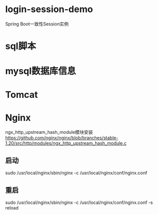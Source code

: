 # login-session-demo
Spring Boot一致性Session实例

# sql脚本

# mysql数据库信息

# Tomcat

# Nginx
ngx_http_upstream_hash_module模块安装         
https://github.com/nginx/nginx/blob/branches/stable-1.20/src/http/modules/ngx_http_upstream_hash_module.c

## 启动
sudo /usr/local/nginx/sbin/nginx -c /usr/local/nginx/conf/nginx.conf

## 重启
sudo /usr/local/nginx/sbin/nginx -c /usr/local/nginx/conf/nginx.conf -s reload
